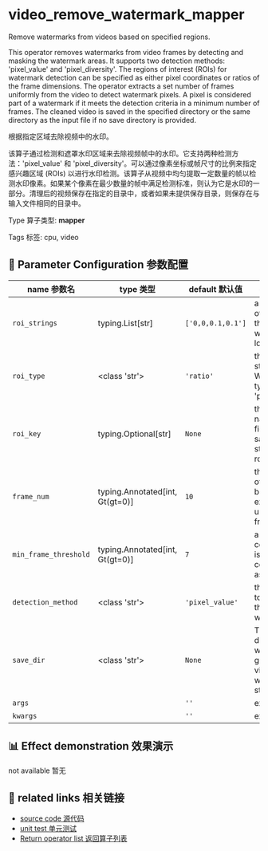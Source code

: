 # video_remove_watermark_mapper

Remove watermarks from videos based on specified regions.

This operator removes watermarks from video frames by detecting and masking the watermark areas. It supports two detection methods: 'pixel_value' and 'pixel_diversity'. The regions of interest (ROIs) for watermark detection can be specified as either pixel coordinates or ratios of the frame dimensions. The operator extracts a set number of frames uniformly from the video to detect watermark pixels. A pixel is considered part of a watermark if it meets the detection criteria in a minimum number of frames. The cleaned video is saved in the specified directory or the same directory as the input file if no save directory is provided.

根据指定区域去除视频中的水印。

该算子通过检测和遮罩水印区域来去除视频帧中的水印。它支持两种检测方法：'pixel_value' 和 'pixel_diversity'。可以通过像素坐标或帧尺寸的比例来指定感兴趣区域 (ROIs) 以进行水印检测。该算子从视频中均匀提取一定数量的帧以检测水印像素。如果某个像素在最少数量的帧中满足检测标准，则认为它是水印的一部分。清理后的视频保存在指定的目录中，或者如果未提供保存目录，则保存在与输入文件相同的目录中。

Type 算子类型: **mapper**

Tags 标签: cpu, video

## 🔧 Parameter Configuration 参数配置
| name 参数名 | type 类型 | default 默认值 | desc 说明 |
|--------|------|--------|------|
| `roi_strings` | typing.List[str] | `['0,0,0.1,0.1']` | a given list of regions the watermarks locate. |
| `roi_type` | <class 'str'> | `'ratio'` | the roi string type. When the type is 'pixel', (x1, |
| `roi_key` | typing.Optional[str] | `None` | the key name of fields in samples to store roi_strings |
| `frame_num` | typing.Annotated[int, Gt(gt=0)] | `10` | the number of frames to be extracted uniformly from |
| `min_frame_threshold` | typing.Annotated[int, Gt(gt=0)] | `7` | a coordination is considered as the |
| `detection_method` | <class 'str'> | `'pixel_value'` | the method to detect the pixels of watermark. |
| `save_dir` | <class 'str'> | `None` | The directory where generated video files will be stored. |
| `args` |  | `''` | extra args |
| `kwargs` |  | `''` | extra args |

## 📊 Effect demonstration 效果演示
not available 暂无

## 🔗 related links 相关链接
- [source code 源代码](../../../data_juicer/ops/mapper/video_remove_watermark_mapper.py)
- [unit test 单元测试](../../../tests/ops/mapper/test_video_remove_watermark_mapper.py)
- [Return operator list 返回算子列表](../../Operators.md)